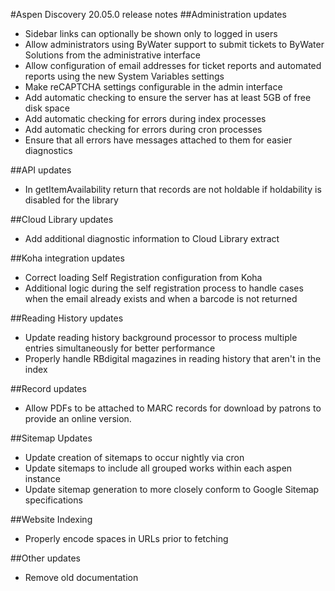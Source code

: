 #Aspen Discovery 20.05.0 release notes
##Administration updates
- Sidebar links can optionally be shown only to logged in users
- Allow administrators using ByWater support to submit tickets to ByWater Solutions from the administrative interface
- Allow configuration of email addresses for ticket reports and automated reports using the new System Variables settings
- Make reCAPTCHA settings configurable in the admin interface
- Add automatic checking to ensure the server has at least 5GB of free disk space
- Add automatic checking for errors during index processes
- Add automatic checking for errors during cron processes
- Ensure that all errors have messages attached to them for easier diagnostics

##API updates
- In getItemAvailability return that records are not holdable if holdability is disabled for the library

##Cloud Library updates 
- Add additional diagnostic information to Cloud Library extract

##Koha integration updates
- Correct loading Self Registration configuration from Koha
- Additional logic during the self registration process to handle cases when the email already exists and when a barcode is not returned

##Reading History updates
- Update reading history background processor to process multiple entries simultaneously for better performance
- Properly handle RBdigital magazines in reading history that aren't in the index

##Record updates
- Allow PDFs to be attached to MARC records for download by patrons to provide an online version. 

##Sitemap Updates
- Update creation of sitemaps to occur nightly via cron
- Update sitemaps to include all grouped works within each aspen instance
- Update sitemap generation to more closely conform to Google Sitemap specifications 

##Website Indexing
- Properly encode spaces in URLs prior to fetching

##Other updates
- Remove old documentation